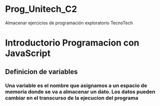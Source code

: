 # Prog_Unitech_C2
Almacenar ejercicios de programación exploratorio TecnoTech
# Introductorio Programacion con JavaScript
## Definicion de variables
### Una variable es el nombre que asignamos a un espacio de memoria donde se va a almacenar un dato. Los datos pueden cambiar en el transcurso de la ejecucion del programa
